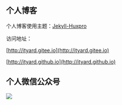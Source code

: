 ## 个人博客

个人博客使用主题：[Jekyll-Huxpro](https://github.com/Huxpro/huxpro.github.io)

访问地址：

[http://ityard.gitee.io](http://ityard.gitee.io)

[http://ityard.github.io](http://ityard.github.io)

## 个人微信公众号

![](https://ityard.github.io/img/qrcode.bmp)

